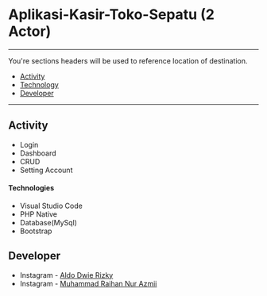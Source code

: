 # Aplikasi-Kasir-Toko-Sepatu (2 Actor)

---

You're sections headers will be used to reference location of destination.

- [Activity](#activity)
- [Technology](#technologies)
- [Developer](#developer)

---

## Activity
- Login
- Dashboard
- CRUD 
- Setting Account

#### Technologies

- Visual Studio Code
- PHP Native
- Database(MySql)
- Bootstrap

## Developer

- Instagram - [Aldo Dwie Rizky](https://www.instagram.com/aldodwrzy_/)
- Instagram - [Muhammad Raihan Nur Azmii](https://www.instagram.com/mraihanna1278.cs/)
